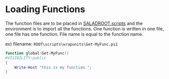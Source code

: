 # Loading Functions
The function files are to be placed in [SALADROOT.scripts](saladroot.scripts.md) and the environment is to import all the functions.
One function is written in one file, one file has one function.
File name is equal to the function name.

ex) filename: ```ROOT\scripts\wrapunits\Get-MyFunc.ps1```

``` powershell
function global:Get-MyFunc()
#VISIBILITY:public
{
    Write-Host "this is my function.";
}
```
